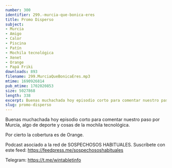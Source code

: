 ```yaml
---
number: 300
identifier: 299.-murcia-que-bonica-eres
title: Promo Disperso
subject:
- Murcia
- Amigo
- Calor
- Piscina
- Patín
- Mochila tecnológica
- Xenet
- Orange
- Papá Friki
downloads: 893
filename: 299.MurciaQueBonicaEres.mp3
mtime: 1690926814
pub_mtime: 1702020853
size: 5027868
length: 338
excerpt: Buenas muchachada hoy episodio corto para comentar nuestro paso por Murcia, algo de deporte y cosas de la mochila tecnológica.
slug: promo-disperso
---
```

Buenas muchachada hoy episodio corto para comentar nuestro paso por Murcia, algo de deporte y cosas de la mochila tecnológica.

Por cierto la cobertura es de Orange. 

Podcast asociado a la red de SOSPECHOSOS HABITUALES. Suscríbete con este feed: https://feedpress.me/sospechososhabituales

Telegram: https://t.me/wintabletinfo